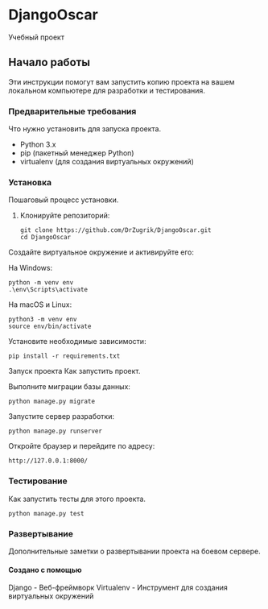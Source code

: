 
# DjangoOscar

Учебный проект

## Начало работы

Эти инструкции помогут вам запустить копию проекта на вашем локальном компьютере для разработки и тестирования.

### Предварительные требования

Что нужно установить для запуска проекта.

- Python 3.x
- pip (пакетный менеджер Python)
- virtualenv (для создания виртуальных окружений)

### Установка

Пошаговый процесс установки.

1. Клонируйте репозиторий:

       git clone https://github.com/DrZugrik/DjangoOscar.git
       cd DjangoOscar

Создайте виртуальное окружение и активируйте его:

На Windows:

    python -m venv env
    .\env\Scripts\activate

На macOS и Linux:

    python3 -m venv env
    source env/bin/activate

Установите необходимые зависимости:

    pip install -r requirements.txt

Запуск проекта
Как запустить проект.

Выполните миграции базы данных:

    python manage.py migrate

Запустите сервер разработки:

    python manage.py runserver

Откройте браузер и перейдите по адресу:

    http://127.0.0.1:8000/

### Тестирование
Как запустить тесты для этого проекта.

    python manage.py test

### Развертывание
Дополнительные заметки о развертывании проекта на боевом сервере.

#### Создано с помощью
Django - Веб-фреймворк
Virtualenv - Инструмент для создания виртуальных окружений





